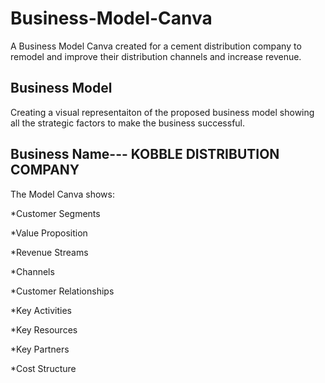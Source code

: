 # Business-Model-Canva
A Business Model Canva created for a cement distribution company to remodel and improve their distribution channels and increase revenue.  


## Business Model

Creating a visual representaiton of the proposed business model showing all the strategic factors to make the business successful.

## Business Name--- KOBBLE DISTRIBUTION COMPANY

The Model Canva shows:

*Customer Segments 

*Value Proposition 

*Revenue Streams

*Channels

*Customer Relationships 

*Key Activities

*Key Resources

*Key Partners

*Cost Structure
